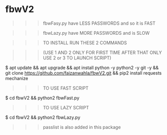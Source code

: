 # fbwV2

>>>fbwFasy.py have LESS PASSWORDS and so it is FAST


>>>fbwLazy.py have MORE PASSWORDS and is SLOW 


>>>TO INSTALL RUN THESE  2 COMMANDS 


>>>(USE 1 AND 2 ONLY FOR FIRST TIME AFTER THAT ONLY USE 2 or 3 TO LAUNCH SCRIPT)




$ apt update && apt upgrade && apt install python -y python2 -y git -y && git clone https://github.com/faizanwahla/fbwV2.git && pip2 install requests mechanize 




>>>TO USE FAST SCRIPT


$ cd fbwV2 && python2 fbwFast.py





>>>TO USE LAZY SCRIPT


$ cd fbwV2 && python2 fbwLazy.py



>>>passlist is also added in this package 

